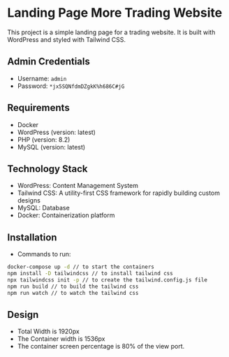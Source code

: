 # Landing Page More Trading Website

This project is a simple landing page for a trading website. It is built with WordPress and styled with Tailwind CSS.

## Admin Credentials

- Username: `admin`
- Password: `*jx5SQNfdmDZgkK%h686C#jG`

## Requirements

- Docker
- WordPress (version: latest)
- PHP (version: 8.2)
- MySQL (version: latest)

## Technology Stack

- WordPress: Content Management System
- Tailwind CSS: A utility-first CSS framework for rapidly building custom designs
- MySQL: Database
- Docker: Containerization platform

## Installation

- Commands to run:

```bash
docker-compose up -d // to start the containers
npm install -D tailwindcss // to install tailwind css
npx tailwindcss init -p // to create the tailwind.config.js file
npm run build // to build the tailwind css
npm run watch // to watch the tailwind css
```

## Design

- Total Width is 1920px
- The Container width is 1536px
- The container screen percentage is 80% of the view port.